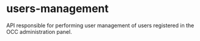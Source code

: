 # users-management
API responsible for performing user management of users registered in the OCC administration panel.
